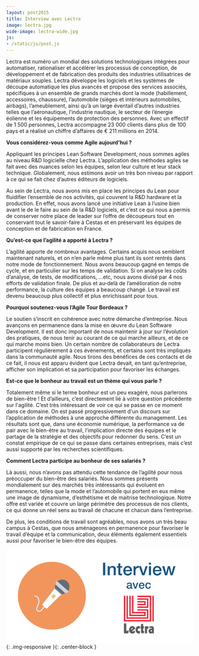 ```yaml
---
layout: post2015
title: Interview avec Lectra
image: lectra.jpg
wide-image: lectra-wide.jpg
js:
- /static/js/post.js
---
```

Lectra est numéro un mondial des solutions technologiques intégrées pour automatiser, rationaliser et accélérer les processus de conception, de développement et de fabrication des produits des industries utilisatrices de matériaux souples. Lectra développe les logiciels et les systèmes de découpe automatique les plus avancés et propose des services associés<!--more-->, spécifiques à un ensemble de grands marchés dont la mode (habillement, accessoires, chaussure), l’automobile (sièges et intérieurs automobiles, airbags), l’ameublement, ainsi qu’à un large éventail d’autres industries telles que l’aéronautique, l’industrie nautique, le secteur de l’énergie éolienne et les équipements de protection des personnes. Avec un effectif de 1 500 personnes, Lectra accompagne 23 000 clients dans plus de 100 pays et a réalisé un chiffre d’affaires de € 211 millions en 2014.
 
**Vous considérez-vous comme Agile aujourd’hui ?**
 
Appliquant les principes Lean Software Development, nous sommes agiles au niveau R&D logicielle chez Lectra. L’application des méthodes agiles se fait avec des nuances selon les équipes, selon leur culture et leur stack technique. Globalement, nous estimons avoir un très bon niveau par rapport à ce qui se fait chez d’autres éditeurs de logiciels.

Au sein de Lectra, nous avons mis en place les principes du Lean pour fluidifier l’ensemble de nos activités, qui couvrent la R&D hardware et la production.  En effet, nous avons lancé une initiative Lean à l’usine bien avant le de le faire au sein de la R&D logiciels, et c’est ce qui nous a permis de conserver notre place de leader sur l’offre de découpeurs tout en conservant tout le savoir-faire à Cestas et en préservant les équipes de conception et de fabrication en France.
 
**Qu’est-ce que l’agilité a apporté à Lectra ?**

L’agilité apporte de nombreux avantages. Certains acquis nous semblent maintenant naturels, et on n’en parle même plus tant ils sont rentrés dans notre mode de fonctionnement. Nous avons beaucoup gagné en temps de cycle, et en particulier sur les temps de validation. Si on analyse les coûts d’analyse, de tests, de modifications, …etc, nous avons divisé par 4 nos efforts de validation finale. De plus et au-delà de l’amélioration de notre performance, la culture des équipes a beaucoup changé. Le travail est devenu beaucoup plus collectif et plus enrichissant pour tous.
 
**Pourquoi soutenez-vous l’Agile Tour Bordeaux ?**

Le soutien s’inscrit en cohérence avec notre démarche d’entreprise. Nous avançons en permanence dans la mise en œuvre du Lean Software Development. Il est donc important de nous maintenir à jour sur l’évolution des pratiques, de nous tenir au courant de ce qui marche ailleurs, et de ce qui marche moins bien. Un certain nombre de collaborateurs de Lectra participent régulièrement à ces évènements, et certains sont très impliqués dans la communauté agile. Nous tirons des bénéfices de ces contacts et de ce fait, il nous est apparu évident que Lectra devait, en tant qu’entreprise, afficher son implication et sa participation pour favoriser les échanges.
 
**Est-ce que le bonheur au travail est un thème qui vous parle ?**
 
Totalement même si le terme bonheur est un peu exagéré, nous parlerons de bien-être ! 
Et d’ailleurs, c’est directement lié à votre question précédente sur l'agilité. C’est très intéressant de voir ce qui se passe en ce moment dans ce domaine. On est passé progressivement d'un discours sur l’application de méthodes à une approche différente du management. Les résultats sont que, dans une économie numérique, la performance va de pair avec le bien-être au travail, l’implication directe des équipes et le partage de la stratégie et des objectifs pour redonner du sens. C’est un constat empirique de ce qui se passe dans certaines entreprises, mais c’est aussi supporté par les recherches scientifiques.
 
**Comment Lectra participe au bonheur de ses salariés ?**
 
Là aussi, nous n’avons pas attendu cette tendance de l’agilité pour nous préoccuper du bien-être des salariés. 
Nous sommes présents mondialement sur des marchés très intéressants qui évoluent en permanence, telles que la mode et l’automobile qui portent en eux même une image de dynamisme, d’esthétisme et de maitrise technologique. Notre offre est variée et couvre un large périmètre des processus de nos clients, ce qui donne un réel sens au travail de chacune et chacun dans l’entreprise. 

De plus, les conditions de travail sont agréables, nous avons un très beau campus à Cestas, que nous aménageons en permanence pour favoriser le travail d’équipe et la communication, deux éléments également essentiels aussi pour favoriser le bien-être des équipes.

![Alt text](/static/img/blog/lectra-wide.jpg){: .img-responsive }{: .center-block }
